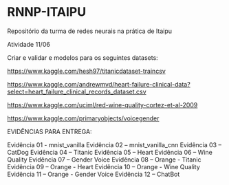 # RNNP-ITAIPU
Repositório da turma de redes neurais na prática de Itaipu

Atividade 11/06

Criar e validar e modelos para os seguintes datasets:

https://www.kaggle.com/hesh97/titanicdataset-traincsv

https://www.kaggle.com/andrewmvd/heart-failure-clinical-data?select=heart_failure_clinical_records_dataset.csv

https://www.kaggle.com/uciml/red-wine-quality-cortez-et-al-2009

https://www.kaggle.com/primaryobjects/voicegender


EVIDÊNCIAS PARA ENTREGA:

 Evidência 01 - mnist_vanilla
 Evidência 02 – mnist_vanilla_cnn
 Evidência 03 – CatDog
 Evidência 04 – Titanic
 Evidência 05 – Heart
 Evidência 06 – Wine Quality
 Evidência 07 – Gender Voice
 Evidência 08 – Orange - Titanic
 Evidência 09 – Orange - Heart
 Evidência 10 – Orange - Wine Quality
 Evidência 11 – Orange - Gender Voice
 Evidência 12 – ChatBot
